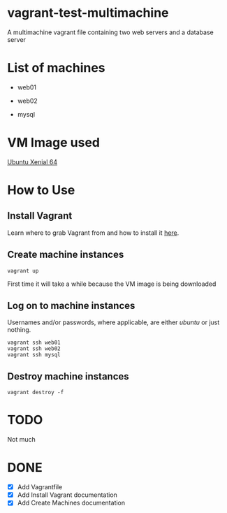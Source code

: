 # vagrant-test-multimachine
A multimachine vagrant file containing two web servers and a database server

# List of machines

- web01

- web02

- mysql

# VM Image used

[Ubuntu Xenial 64](https://app.vagrantup.com/krastin/boxes/xenial64)

# How to Use

## Install Vagrant
Learn where to grab Vagrant from and how to install it [here](https://www.vagrantup.com/docs/installation/).

## Create machine instances
   
    vagrant up
   
First time it will take a while because the VM image is being downloaded

## Log on to machine instances

Usernames and/or passwords, where applicable, are either _ubuntu_ or just nothing.

    vagrant ssh web01
    vagrant ssh web02
    vagrant ssh mysql
    
## Destroy machine instances

    vagrant destroy -f

# TODO

Not much

# DONE

- [x] Add Vagrantfile
- [x] Add Install Vagrant documentation
- [x] Add Create Machines documentation
